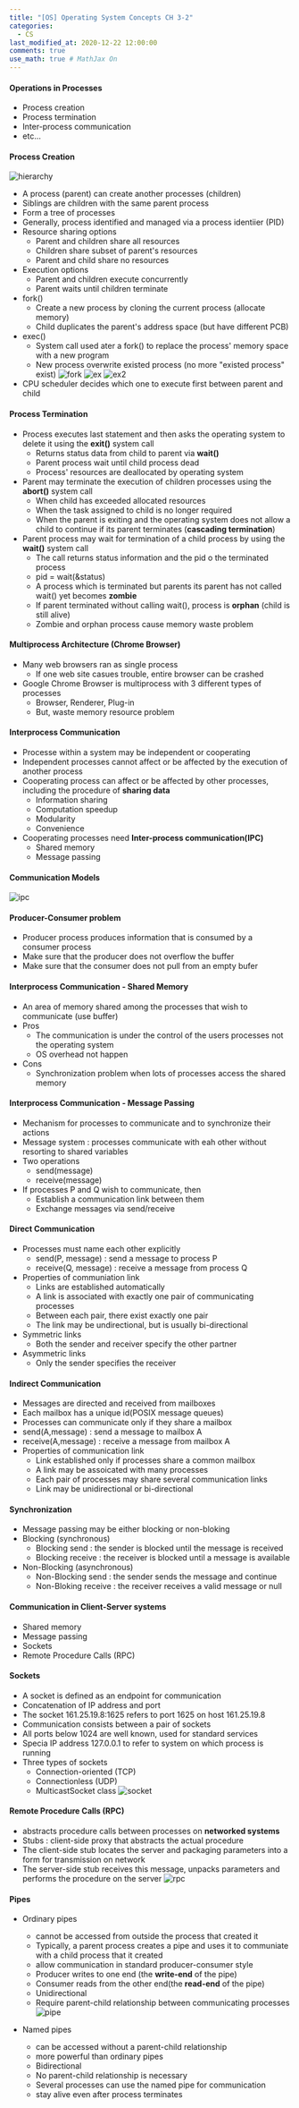 ```yaml
---
title: "[OS] Operating System Concepts CH 3-2"
categories: 
  - CS
last_modified_at: 2020-12-22 12:00:00
comments: true
use_math: true # MathJax On
---
```


#### Operations in Processes
- Process creation
- Process termination
- Inter-process communication
- etc...

#### Process Creation
![hierarchy](https://user-images.githubusercontent.com/62474292/102809455-5cf4bb80-4405-11eb-9ab1-a6524819f344.JPG)

- A process (parent) can create another processes (children)
- Siblings are children with the same parent process
- Form a tree of processes
- Generally, process identified and managed via a process identiier (PID)
- Resource sharing options
  - Parent and children share all resources
  - Children share subset of parent's resources
  - Parent and child share no resources
- Execution options
  - Parent and children execute concurrently
  - Parent waits until children terminate
- fork()
  - Create a new process by cloning the current process (allocate memory)
  - Child duplicates the parent's address space (but have different PCB)
- exec()
  - System call used ater a fork() to replace the process' memory space with a new program
  - New process overwrite existed process (no more "existed process" exist)
![fork](https://user-images.githubusercontent.com/62474292/103104913-a34c5380-466d-11eb-9fc1-e639f81e4b0b.JPG)
![ex](https://user-images.githubusercontent.com/62474292/103105070-a72ca580-466e-11eb-8957-5de159a869ca.png)
![ex2](https://user-images.githubusercontent.com/62474292/103105069-a5fb7880-466e-11eb-84d8-350091f19174.JPG)
- CPU scheduler decides which one to execute first between parent and child

#### Process Termination
- Process executes last statement and then asks the operating system to delete it using the **exit()** system call
  - Returns status data from child to parent via **wait()**
  - Parent process wait until child process dead
  - Process' resources are deallocated by operating system
- Parent may terminate the execution of children processes using the **abort()** system call
  - When child has exceeded allocated resources
  - When the task assigned to child is no longer required
  - When the parent is exiting and the operating system does not allow a child to continue if its parent terminates (**cascading termination**)
- Parent process may wait for termination of a child process by using the **wait()** system call
  - The call returns status information and the pid o the terminated process
  - pid = wait(&status)
  - A process which is terminated but parents its parent has not called wait() yet becomes **zombie**
  - If parent terminated without calling wait(), process is **orphan** (child is still alive)
  - Zombie and orphan process cause memory waste problem
  

#### Multiprocess Architecture (Chrome Browser)
- Many web browsers ran as single process
  - If one web site casues trouble, entire browser can be crashed
- Google Chrome Browser is multiprocess with 3 different types of processes
  - Browser, Renderer, Plug-in
  - But, waste memory resource problem

#### Interprocess Communication
- Processe within a system may be independent or cooperating
- Independent processes cannot affect or be affected by the execution of another process
- Cooperating process can affect or be affected by other processes, including the procedure of **sharing data**
  - Information sharing
  - Computation speedup
  - Modularity
  - Convenience
- Cooperating processes need **Inter-process communication(IPC)**
  - Shared memory
  - Message passing
  
#### Communication Models
![ipc](https://user-images.githubusercontent.com/62474292/103135691-544dff00-46fd-11eb-8968-407c6ae4b613.JPG)

#### Producer-Consumer problem
- Producer process produces information that is consumed by a consumer process
- Make sure that the producer does not overflow the buffer
- Make sure that the consumer does not pull from an empty bufer

#### Interprocess Communication - Shared Memory
- An area of memory shared among the processes that wish to communicate (use buffer)
- Pros
  - The communication is under the control of the users processes not the operating system
  - OS overhead not happen
- Cons
  - Synchronization problem when lots of processes access the shared memory

#### Interprocess Communication - Message Passing
- Mechanism for processes to communicate and to synchronize their actions
- Message system : processes communicate with eah other without resorting to shared variables
- Two operations
  - send(message)
  - receive(message)
- If processes P and Q wish to communicate, then
  - Establish a communication link between them
  - Exchange messages via send/receive

#### Direct Communication
- Processes must name each other explicitly
  - send(P, message) : send a message to process P
  - receive(Q, message) : receive a message from process Q
- Properties of communiation link
  - Links are established automatically
  - A link is associated with exactly one pair of communicating processes
  - Between each pair, there exist exactly one pair
  - The link may be undirectional, but is usually bi-directional
- Symmetric links
  - Both the sender and receiver specify the other partner
- Asymmetric links
  - Only the sender specifies the receiver
  
#### Indirect Communication
- Messages are directed and received from mailboxes
- Each mailbox has a unique id(POSIX message queues)
- Processes can communicate only if they share a mailbox
- send(A,message) : send a message to mailbox A
- receive(A,message) : receive a message from mailbox A
- Properties of communication link
  - Link established only if processes share a common mailbox
  - A link may be assoicated with many processes
  - Each pair of processes may share several communication links
  - Link may be unidirectional or bi-directional

#### Synchronization
- Message passing may be either blocking or non-bloking
- Blocking (synchronous)
  - Blocking send : the sender is blocked until the message is received
  - Blocking receive : the receiver is blocked until a message is available
- Non-Blocking (asynchronous)
  - Non-Blocking send : the sender sends the message and continue
  - Non-Bloking receive : the receiver receives a valid message or null

#### Communication in Client-Server systems
- Shared memory
- Message passing
- Sockets
- Remote Procedure Calls (RPC)

#### Sockets
- A socket is defined as an endpoint for communication
- Concatenation of IP address and port
- The socket 161.25.19.8:1625 refers to port 1625 on host 161.25.19.8
- Communication consists between a pair of sockets
- All ports below 1024 are well known, used for standard services
- Specia IP address 127.0.0.1 to refer to system on which process is running
- Three types of sockets
  - Connection-oriented (TCP)
  - Connectionless (UDP)
  - MulticastSocket class
![socket](https://user-images.githubusercontent.com/62474292/103156398-9bb2b900-47eb-11eb-89e3-36dd7b0396cd.JPG)

#### Remote Procedure Calls (RPC)
- abstracts procedure calls between processes on **networked systems**
- Stubs : client-side proxy that abstracts the actual procedure
- The client-side stub locates the server and packaging parameters into a form for transmission on network
- The server-side stub receives this message, unpacks parameters and performs the procedure on the server
![rpc](https://user-images.githubusercontent.com/62474292/103157543-20ef9b00-47f7-11eb-853e-2a7e7b7972cd.JPG)

#### Pipes
- Ordinary pipes
  - cannot be accessed from outside the process that created it
  - Typically, a parent process creates a pipe and uses it to communiate with a child process that it created
  - allow communication in standard producer-consumer style
  - Producer writes to one end (the **write-end** of the pipe)
  - Consumer reads from the other end(the **read-end** of the pipe)
  - Unidirectional
  - Require parent-child relationship between communicating processes
  ![pipe](https://user-images.githubusercontent.com/62474292/103157467-6e1f3d00-47f6-11eb-9614-d388ebbe4d52.JPG)

- Named pipes
  - can be accessed without a parent-child relationship
  - more powerful than ordinary pipes
  - Bidirectional
  - No parent-child relationship is necessary
  - Several processes can use the named pipe for communication
  - stay alive even after process terminates
